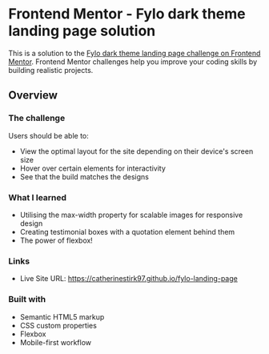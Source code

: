 # Frontend Mentor - Fylo dark theme landing page solution

This is a solution to the [Fylo dark theme landing page challenge on Frontend Mentor](https://www.frontendmentor.io/challenges/fylo-dark-theme-landing-page-5ca5f2d21e82137ec91a50fd). Frontend Mentor challenges help you improve your coding skills by building realistic projects. 

## Overview

### The challenge

Users should be able to:

- View the optimal layout for the site depending on their device's screen size
- Hover over certain elements for interactivity
- See that the build matches the designs

### What I learned

- Utilising the max-width property for scalable images for responsive design 
- Creating testimonial boxes with a quotation element behind them 
- The power of flexbox!

### Links

- Live Site URL: https://catherinestirk97.github.io/fylo-landing-page


### Built with

- Semantic HTML5 markup
- CSS custom properties
- Flexbox
- Mobile-first workflow


